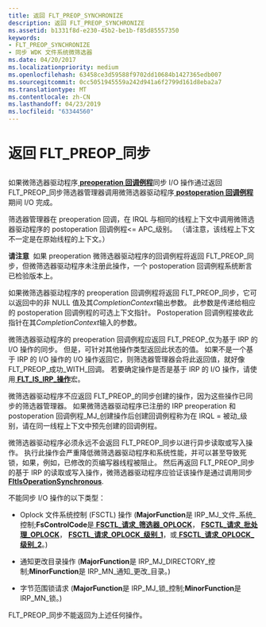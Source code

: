 ```yaml
---
title: 返回 FLT_PREOP_SYNCHRONIZE
description: 返回 FLT_PREOP_SYNCHRONIZE
ms.assetid: b1331f8d-e230-45b2-be1b-f85d85557350
keywords:
- FLT_PREOP_SYNCHRONIZE
- 同步 WDK 文件系统微筛选器
ms.date: 04/20/2017
ms.localizationpriority: medium
ms.openlocfilehash: 63458ce3d59588f9702dd10684b1427365edb007
ms.sourcegitcommit: 0cc5051945559a242d941a6f2799d161d8eba2a7
ms.translationtype: MT
ms.contentlocale: zh-CN
ms.lasthandoff: 04/23/2019
ms.locfileid: "63344560"
---
```

# <a name="returning-fltpreopsynchronize"></a>返回 FLT\_PREOP\_同步


## <span id="ddk_returning_flt_preop_synchronize_if"></span><span id="DDK_RETURNING_FLT_PREOP_SYNCHRONIZE_IF"></span>


如果微筛选器驱动程序[ **preoperation 回调例程**](https://msdn.microsoft.com/library/windows/hardware/ff551109)同步 I/O 操作通过返回 FLT\_PREOP\_同步筛选器管理器调用微筛选器驱动程序[ **postoperation 回调例程**](https://msdn.microsoft.com/library/windows/hardware/ff551107)期间 I/O 完成。

筛选器管理器在 preoperation 回调，在 IRQL 与相同的线程上下文中调用微筛选器驱动程序的 postoperation 回调例程&lt;= APC\_级别。 （请注意，该线程上下文不一定是在原始线程的上下文。）

**请注意**  如果 preoperation 微筛选器驱动程序的回调例程将返回 FLT\_PREOP\_同步，但微筛选器驱动程序未注册此操作，一个 postoperation 回调例程系统断言已检验版本上。

 

如果微筛选器驱动程序的 preoperation 回调例程将返回 FLT\_PREOP\_同步，它可以返回中的非 NULL 值及其*CompletionContext*输出参数。 此参数是传递给相应的 postoperation 回调例程的可选上下文指针。 Postoperation 回调例程接收此指针在其*CompletionContext*输入的参数。

微筛选器驱动程序的 preoperation 回调例程应返回 FLT\_PREOP\_仅为基于 IRP 的 I/O 操作的同步。 但是，可针对其他操作类型返回此状态的值。 如果不是一个基于 IRP 的 I/O 操作的 I/O 操作返回它，则筛选器管理器会将此返回值，就好像 FLT\_PREOP\_成功\_WITH\_回调。 若要确定操作是否是基于 IRP 的 I/O 操作，请使用[ **FLT\_IS\_IRP\_操作**](https://msdn.microsoft.com/library/windows/hardware/ff544654)宏。

微筛选器驱动程序不应返回 FLT\_PREOP\_的同步创建的操作，因为这些操作已同步的筛选器管理器。 如果微筛选器驱动程序已注册的 IRP preoperation 和 postoperation 回调例程\_MJ\_创建操作后创建回调例程称为在 IRQL = 被动\_级别，请在同一线程上下文中预先创建的回调例程。

微筛选器驱动程序必须永远不会返回 FLT\_PREOP\_同步以进行异步读取或写入操作。 执行此操作会严重降低微筛选器驱动程序和系统性能，并可以甚至导致死锁，如果，例如，已修改的页编写器线程被阻止。 然后再返回 FLT\_PREOP\_同步的基于 IRP 的读取或写入操作，微筛选器驱动程序应验证该操作是通过调用同步[ **FltIsOperationSynchronous**](https://msdn.microsoft.com/library/windows/hardware/ff543351).

不能同步 I/O 操作的以下类型：

-   Oplock 文件系统控制 (FSCTL) 操作 (**MajorFunction**是 IRP\_MJ\_文件\_系统\_控制;**FsControlCode**是[ **FSCTL\_请求\_筛选器\_OPLOCK**](https://msdn.microsoft.com/library/windows/hardware/ff545518)， [ **FSCTL\_请求\_批处理\_OPLOCK**](https://msdn.microsoft.com/library/windows/hardware/ff545510)， [ **FSCTL\_请求\_OPLOCK\_级别\_1**](https://msdn.microsoft.com/library/windows/hardware/ff545538)，或[ **FSCTL\_请求\_OPLOCK\_级别\_2**](https://msdn.microsoft.com/library/windows/hardware/ff545546)。)

-   通知更改目录操作 (**MajorFunction**是 IRP\_MJ\_DIRECTORY\_控制;**MinorFunction**是 IRP\_MN\_通知\_更改\_目录。)

-   字节范围锁请求 (**MajorFunction**是 IRP\_MJ\_锁\_控制;**MinorFunction**是 IRP\_MN\_锁。)

FLT\_PREOP\_同步不能返回为上述任何操作。

 

 




